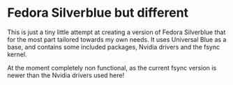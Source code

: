 # Fedora Silverblue but different

This is just a tiny little attempt at creating a version of Fedora Silverblue that for the most part tailored towards my own needs. It uses Universal Blue as a base, and contains some included packages, Nvidia drivers and the fsync kernel. 

At the moment completely non functional, as the current fsync version is newer than the Nvidia drivers used here!

